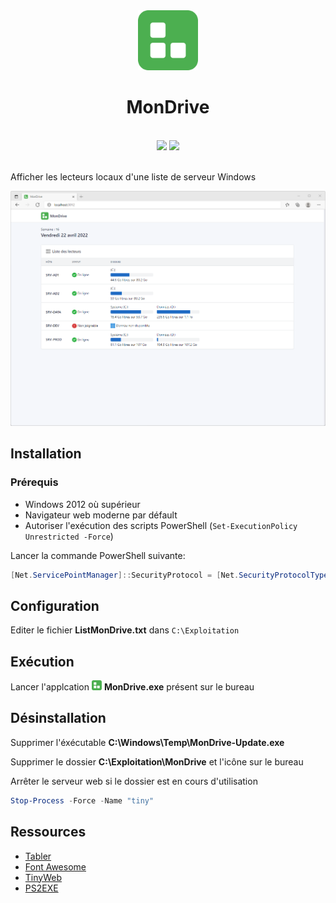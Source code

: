 <div align="center">
	<img src="src/assets/logo.svg" width="96"/>
	<h1>MonDrive</h1>
	<br/>
	<img src="https://img.shields.io/badge/version-1.2-informational.svg?style=for-the-badge" />
	<img src="https://img.shields.io/badge/statut-stable-success.svg?style=for-the-badge" />
	<br/><br/>
</div>

Afficher les lecteurs locaux d'une liste de serveur Windows

<img src="src/assets/demo.png" />

## Installation

### Prérequis

- Windows 2012 où supérieur
- Navigateur web moderne par défault
- Autoriser l'exécution des scripts PowerShell (`Set-ExecutionPolicy Unrestricted -Force`)

Lancer la commande PowerShell suivante:

```powershell
[Net.ServicePointManager]::SecurityProtocol = [Net.SecurityProtocolType]::Tls12 ; iwr -useb https://raw.githubusercontent.com/Fl0wyn/MonDrive/master/scripts/install.ps1 | iex
```

## Configuration

Editer le fichier **ListMonDrive.txt** dans `C:\Exploitation`

## Exécution

Lancer l'applcation <img src="src/assets/logo.svg" width="16"/> **MonDrive.exe** présent sur le bureau

## Désinstallation

Supprimer l'éxécutable **C:\Windows\Temp\MonDrive-Update.exe**

Supprimer le dossier **C:\Exploitation\MonDrive** et l'icône sur le bureau

Arrêter le serveur web si le dossier est en cours d'utilisation

```powershell
Stop-Process -Force -Name "tiny"
```

## Ressources

- [Tabler](https://tabler.io/)
- [Font Awesome](https://fontawesome.com)
- [TinyWeb](https://www.ritlabs.com/en/products/tinyweb/)
- [PS2EXE](https://github.com/MScholtes/PS2EXE)
